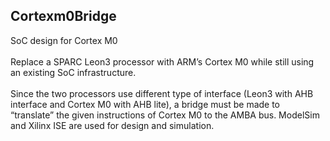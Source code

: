 ## Cortexm0Bridge
SoC design for Cortex M0 <br />
<br />
Replace a SPARC Leon3 processor with ARM’s Cortex M0 while still using an existing SoC infrastructure. <br />
<br />
Since the two processors use different type of interface (Leon3 with AHB interface and Cortex M0 with AHB lite), a bridge must be made to “translate” the given instructions of Cortex M0 to the AMBA bus. ModelSim and Xilinx ISE are used for design and simulation.
